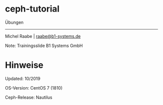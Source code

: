 # ceph-tutorial

Übungen

* * *

Michel Raabe | [raabe@b1-systems.de](mailto:raabe@b1-systems.de)

Note: Trainingsslide B1 Systems GmbH


# Hinweise

Updated: 10/2019

OS-Version: CentOS 7 (1810)

Ceph-Release: Nautilus